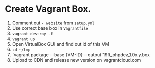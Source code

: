 # Create Vagrant Box.

1. Comment out `- website` from `setup.yml`
2. Use correct base box in `Vagrantfile`
3. `vagrant destroy -f`
4. `vagrant up`
5. Open VirtualBox GUI and find out id of this VM
6. `cd ~/tmp`
7. `vagrant package --base {VM-ID} --output 19ft\_phpdev\_1.0x.y.box
8. Upload to CDN and release new version on vagrantcloud.com

